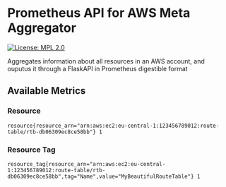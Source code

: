 # Prometheus API for AWS Meta Aggregator

[![License: MPL 2.0](https://img.shields.io/badge/License-MPL%202.0-brightgreen.svg)](https://opensource.org/licenses/MPL-2.0)

Aggregates information about all resources in an AWS account, and ouputus it through a FlaskAPI in Prometheus digestible format

## Available Metrics

### Resource

`resource{resource_arn="arn:aws:ec2:eu-central-1:123456789012:route-table/rtb-db06309ec8ce58bb"} 1`

### Resource Tag

`resource_tag{resource_arn="arn:aws:ec2:eu-central-1:123456789012:route-table/rtb-db06309ec8ce58bb",tag="Name",value="MyBeautifulRouteTable"} 1`
